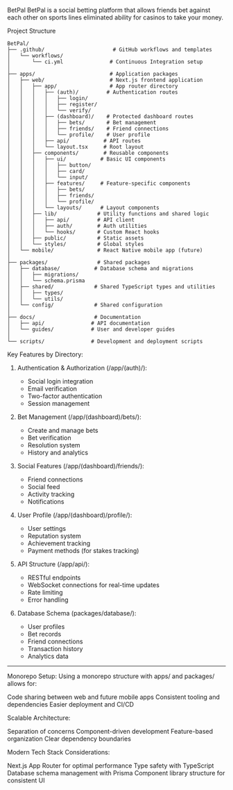 BetPal
BetPal is a social betting platform that allows friends bet against each other on sports lines eliminated ability for casinos to take your money.

Project Structure
```
BetPal/
├── .github/                      # GitHub workflows and templates
│   └── workflows/
│       └── ci.yml               # Continuous Integration setup
│
├── apps/                        # Application packages
│   ├── web/                     # Next.js frontend application
│   │   ├── app/                 # App router directory
│   │   │   ├── (auth)/         # Authentication routes
│   │   │   │   ├── login/
│   │   │   │   ├── register/
│   │   │   │   └── verify/
│   │   │   ├── (dashboard)/    # Protected dashboard routes
│   │   │   │   ├── bets/       # Bet management
│   │   │   │   ├── friends/    # Friend connections
│   │   │   │   └── profile/    # User profile
│   │   │   ├── api/           # API routes
│   │   │   └── layout.tsx     # Root layout
│   │   ├── components/        # Reusable components
│   │   │   ├── ui/           # Basic UI components
│   │   │   │   ├── button/
│   │   │   │   ├── card/
│   │   │   │   └── input/
│   │   │   ├── features/     # Feature-specific components
│   │   │   │   ├── bets/
│   │   │   │   ├── friends/
│   │   │   │   └── profile/
│   │   │   └── layouts/      # Layout components
│   │   ├── lib/             # Utility functions and shared logic
│   │   │   ├── api/         # API client
│   │   │   ├── auth/        # Auth utilities
│   │   │   └── hooks/       # Custom React hooks
│   │   ├── public/          # Static assets
│   │   └── styles/          # Global styles
│   └── mobile/              # React Native mobile app (future)
│
├── packages/                # Shared packages
│   ├── database/           # Database schema and migrations
│   │   ├── migrations/
│   │   └── schema.prisma
│   ├── shared/             # Shared TypeScript types and utilities
│   │   ├── types/
│   │   └── utils/
│   └── config/             # Shared configuration
│
├── docs/                   # Documentation
│   ├── api/               # API documentation
│   └── guides/            # User and developer guides
│
└── scripts/               # Development and deployment scripts
```
Key Features by Directory:

1. Authentication & Authorization (/app/(auth)/):
   - Social login integration
   - Email verification
   - Two-factor authentication
   - Session management

2. Bet Management (/app/(dashboard)/bets/):
   - Create and manage bets
   - Bet verification
   - Resolution system
   - History and analytics

3. Social Features (/app/(dashboard)/friends/):
   - Friend connections
   - Social feed
   - Activity tracking
   - Notifications

4. User Profile (/app/(dashboard)/profile/):
   - User settings
   - Reputation system
   - Achievement tracking
   - Payment methods (for stakes tracking)

5. API Structure (/app/api/):
   - RESTful endpoints
   - WebSocket connections for real-time updates
   - Rate limiting
   - Error handling

6. Database Schema (packages/database/):
   - User profiles
   - Bet records
   - Friend connections
   - Transaction history
   - Analytics data
  
----------------------------------------------------------------


Monorepo Setup: Using a monorepo structure with apps/ and packages/ allows for:

Code sharing between web and future mobile apps
Consistent tooling and dependencies
Easier deployment and CI/CD


Scalable Architecture:

Separation of concerns
Component-driven development
Feature-based organization
Clear dependency boundaries


Modern Tech Stack Considerations:

Next.js App Router for optimal performance
Type safety with TypeScript
Database schema management with Prisma
Component library structure for consistent UI
